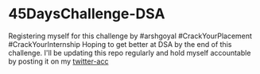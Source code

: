 # 45DaysChallenge-DSA
Registering myself for this challenge by #arshgoyal #CrackYourPlacement #CrackYourInternship 
Hoping to get better at DSA by the end of this challenge.
I'll be updating this repo regularly and hold myself accountable by posting it on my [twitter-acc](https://x.com/black345333)
